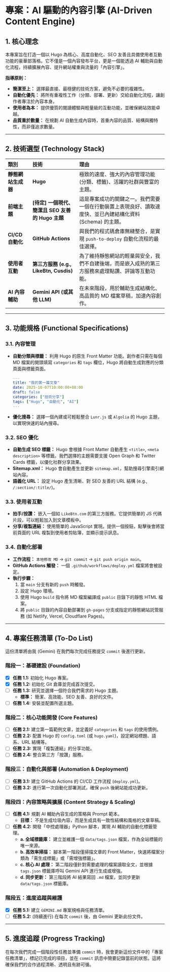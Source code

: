 # 專案：AI 驅動的內容引擎 (AI-Driven Content Engine)

## 1. 核心理念

本專案旨在打造一個以 Hugo 為核心、高度自動化、SEO 友善且具備使用者互動功能的豪華部落格。它不僅是一個內容發布平台，更是一個能透過 AI 輔助與自動化流程，持續擴展內容、提升網站權重與流量的「內容引擎」。

**指導原則：**
- **簡潔至上：** 選擇最直接、最穩健的技術方案，避免不必要的複雜性。
- **自動化優先：** 將所有重複性工作（分類、部署、更新）交給自動化流程，讓創作者專注於內容本身。
- **使用者為本：** 提供優質的閱讀體驗與輕量級的互動功能，並確保網站效能卓越。
- **品質重於數量：** 在規劃 AI 自動生成內容時，首重內容的品質、結構與獨特性，而非僅追求數量。

---

## 2. 技術選型 (Technology Stack)

| 類別 | 技術 | 理由 |
| :--- | :--- | :--- |
| **靜態網站生成器** | **Hugo** | 極致的速度、強大的內容管理功能 (分類、標籤)、活躍的社群與豐富的主題。 |
| **前端主題** | **[待定] 一個現代、簡潔且 SEO 友善的 Hugo 主題** | 這是專案成功的關鍵之一。我們需要一個在行動裝置上表現良好、讀取速度快、並已內建結構化資料 (Schema) 的主題。 |
| **CI/CD 自動化** | **GitHub Actions** | 與我們的程式碼倉庫無縫整合，是實現 `push-to-deploy` 自動化流程的最佳選擇。 |
| **使用者互動** | **第三方服務 (e.g., LikeBtn, Cusdis)** | 為了維持靜態網站的輕量與安全，我們不自建後端，而是嵌入成熟的第三方服務來處理點讚、評論等互動功能。 |
| **AI 內容輔助** | **Gemini API (或其他 LLM)** | 在未來階段，用於輔助生成結構化、高品質的 MD 檔案草稿，加速內容創作。 |

---

## 3. 功能規格 (Functional Specifications)

### 3.1. 內容管理
- **自動分類與標籤：** 利用 Hugo 的原生 Front Matter 功能。創作者只需在每個 MD 檔案的開頭填寫 `categories` 和 `tags` 欄位，Hugo 將自動生成對應的分類頁面與標籤頁面。
    ```yaml
    ---
    title: "我的第一篇文章"
    date: 2025-10-07T10:00:00+08:00
    draft: false
    categories: ["技術分享"]
    tags: ["Hugo", "自動化", "AI"]
    ---
    ```
- **優化搜尋：** 選擇一個內建或可輕鬆整合 `Lunr.js` 或 `Algolia` 的 Hugo 主題，以實現快速的站內搜尋。

### 3.2. SEO 優化
- **自動生成 SEO 標籤：** Hugo 會根據 Front Matter 自動產生 `<title>`, `<meta description>` 等標籤。我們選擇的主題需要支援 Open Graph 和 Twitter Cards 標籤，以優化社群分享效果。
- **Sitemap.xml：** Hugo 會自動產生並更新 `sitemap.xml`，幫助搜尋引擎索引網站內容。
- **語義化 URL：** 設定 Hugo 產生清晰、對 SEO 友善的 URL 結構 (e.g., `/:section/:title/`)。

### 3.3. 使用者互動
- **拍手/按讚：** 嵌入一個如 `LikeBtn.com` 的第三方服務。它提供簡單的 JS 代碼片段，可以輕鬆加入到文章模板中。
- **分享/複製連結：** 使用簡單的 JavaScript 實現。提供一個按鈕，點擊後會將當前頁面的 URL 複製到使用者剪貼簿，並顯示提示訊息。

### 3.4. 自動化部署
- **工作流程：** `本地修改 MD` -> `git commit` -> `git push origin main`。
- **GitHub Actions 觸發：** 一個 `.github/workflows/deploy.yml` 檔案將會被設定。
- **執行步驟：**
    1. 當 `main` 分支有新的 `push` 時觸發。
    2. 設定 Hugo 環境。
    3. 使用 Hugo `build` 指令將 MD 檔案編譯成 `public` 目錄下的靜態 HTML 檔案。
    4. 將 `public` 目錄的內容自動部署到 `gh-pages` 分支或指定的靜態網站託管服務 (如 Netlify, Vercel, Cloudflare Pages)。

---

## 4. 專案任務清單 (To-Do List)

這份清單將由我 (Gemini) 在我們每次完成任務提交 `commit` 後進行更新。

### 階段一：基礎建設 (Foundation)
- [x] **任務 1.1:** 初始化 Hugo 專案。
- [x] **任務 1.2:** 初始化 Git 倉庫並完成首次提交。
- [ ] **任務 1.3:** 研究並選擇一個符合我們需求的 Hugo 主題。
    - **標準：** 簡潔、高效能、SEO 友善、良好的文件。
- [ ] **任務 1.4:** 安裝並配置所選主題。

### 階段二：核心功能開發 (Core Features)
- [ ] **任務 2.1:** 建立第一篇範例文章，並定義好 `categories` 和 `tags` 的使用慣例。
- [ ] **任務 2.2:** 配置 Hugo 的 `config.toml` (或 `hugo.yaml`)，設定網站標題、語系、URL 結構等。
- [ ] **任務 2.3:** 實現「複製連結」的分享功能。
- [ ] **任務 2.4:** 整合第三方「按讚」服務。

### 階段三：自動化與部署 (Automation & Deployment)
- [ ] **任務 3.1:** 建立 GitHub Actions 的 CI/CD 工作流程 (`deploy.yml`)。
- [ ] **任務 3.2:** 進行第一次自動化部署測試，確保 `push` 後網站能成功更新。

### 階段四：內容策略與擴展 (Content Strategy & Scaling)
- [ ] **任務 4.1:** 規劃 AI 輔助內容生成的策略與 Prompt 範本。
    - **目標：** 不是生成垃圾內容，而是生成具有一致性結構和風格的文章草稿。
- [ ] **任務 4.2:** 開發「中控處理器」Python 腳本，實現 AI 輔助的自動化標籤管理。
    - **a. 全域標籤庫：** 建立並維護一個 `data/tags.json` 檔案，作為全站標籤的唯一來源。
    - **b. 高效率掃描：** 腳本第一階段僅掃描文章的 Front Matter，快速將檔案分類為「需生成標籤」或「需增強標籤」。
    - **c. 核心 AI 處理：** 第二階段僅針對需要處理的檔案讀取全文，並根據 `tags.json` 標籤庫呼叫 Gemini API 進行生成或增強。
    - **d. 同步更新：** 第三階段將 AI 結果寫回 `.md` 檔案，並同步更新 `data/tags.json` 標籤庫。

### 階段五：進度追蹤與維護
- [x] **任務 5.1:** 建立 `GEMINI.md` 專案規格與任務清單。
- [ ] **任務 5.2:** (持續進行) 在每次 `commit` 後，由 Gemini 更新此份文件。

---

## 5. 進度追蹤 (Progress Tracking)

在每次我們完成一個階段性任務並準備 `commit` 時，我會更新這份文件中的「專案任務清單」，標記已完成的項目，並在 `commit` 訊息中簡要記錄當前的狀態。這將確保我們的合作過程清晰、透明且有跡可循。